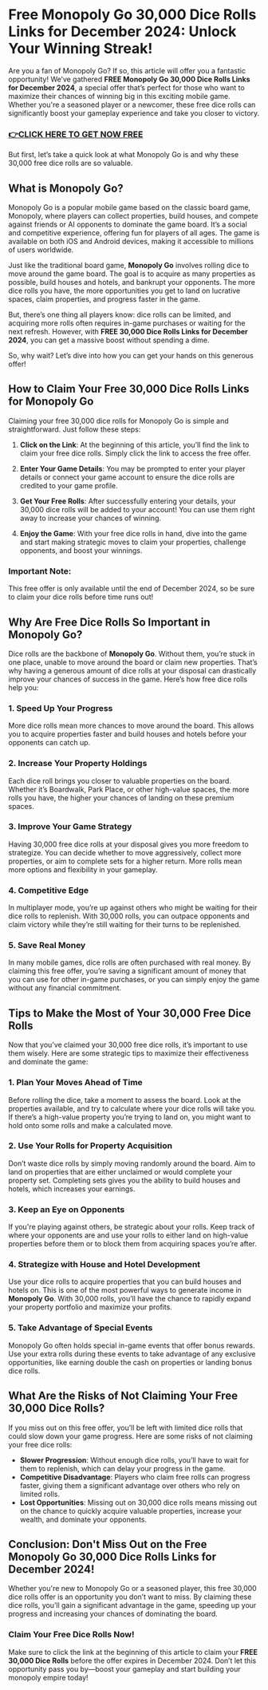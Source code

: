 # Free Monopoly Go 30,000 Dice Rolls Links for December 2024: Unlock Your Winning Streak!

Are you a fan of Monopoly Go? If so, this article will offer you a fantastic opportunity! We’ve gathered **FREE Monopoly Go 30,000 Dice Rolls Links for December 2024**, a special offer that’s perfect for those who want to maximize their chances of winning big in this exciting mobile game. Whether you're a seasoned player or a newcomer, these free dice rolls can significantly boost your gameplay experience and take you closer to victory.

### [👉CLICK HERE TO GET NOW FREE](https://freeforyou.xyz/monopoly/go/)

But first, let’s take a quick look at what Monopoly Go is and why these 30,000 free dice rolls are so valuable.

## What is Monopoly Go?

Monopoly Go is a popular mobile game based on the classic board game, Monopoly, where players can collect properties, build houses, and compete against friends or AI opponents to dominate the game board. It’s a social and competitive experience, offering fun for players of all ages. The game is available on both iOS and Android devices, making it accessible to millions of users worldwide.

Just like the traditional board game, **Monopoly Go** involves rolling dice to move around the game board. The goal is to acquire as many properties as possible, build houses and hotels, and bankrupt your opponents. The more dice rolls you have, the more opportunities you get to land on lucrative spaces, claim properties, and progress faster in the game.

But, there’s one thing all players know: dice rolls can be limited, and acquiring more rolls often requires in-game purchases or waiting for the next refresh. However, with **FREE 30,000 Dice Rolls Links for December 2024**, you can get a massive boost without spending a dime. 

So, why wait? Let’s dive into how you can get your hands on this generous offer!

## How to Claim Your Free 30,000 Dice Rolls Links for Monopoly Go

Claiming your free 30,000 dice rolls for Monopoly Go is simple and straightforward. Just follow these steps:

1. **Click on the Link**: At the beginning of this article, you’ll find the link to claim your free dice rolls. Simply click the link to access the free offer.
   
2. **Enter Your Game Details**: You may be prompted to enter your player details or connect your game account to ensure the dice rolls are credited to your game profile.

3. **Get Your Free Rolls**: After successfully entering your details, your 30,000 dice rolls will be added to your account! You can use them right away to increase your chances of winning.

4. **Enjoy the Game**: With your free dice rolls in hand, dive into the game and start making strategic moves to claim your properties, challenge opponents, and boost your winnings.

### Important Note:
This free offer is only available until the end of December 2024, so be sure to claim your dice rolls before time runs out!

## Why Are Free Dice Rolls So Important in Monopoly Go?

Dice rolls are the backbone of **Monopoly Go**. Without them, you’re stuck in one place, unable to move around the board or claim new properties. That’s why having a generous amount of dice rolls at your disposal can drastically improve your chances of success in the game. Here’s how free dice rolls help you:

### 1. **Speed Up Your Progress**
More dice rolls mean more chances to move around the board. This allows you to acquire properties faster and build houses and hotels before your opponents can catch up.

### 2. **Increase Your Property Holdings**
Each dice roll brings you closer to valuable properties on the board. Whether it’s Boardwalk, Park Place, or other high-value spaces, the more rolls you have, the higher your chances of landing on these premium spaces.

### 3. **Improve Your Game Strategy**
Having 30,000 free dice rolls at your disposal gives you more freedom to strategize. You can decide whether to move aggressively, collect more properties, or aim to complete sets for a higher return. More rolls mean more options and flexibility in your gameplay.

### 4. **Competitive Edge**
In multiplayer mode, you’re up against others who might be waiting for their dice rolls to replenish. With 30,000 rolls, you can outpace opponents and claim victory while they’re still waiting for their turns to be replenished.

### 5. **Save Real Money**
In many mobile games, dice rolls are often purchased with real money. By claiming this free offer, you’re saving a significant amount of money that you can use for other in-game purchases, or you can simply enjoy the game without any financial commitment.

## Tips to Make the Most of Your 30,000 Free Dice Rolls

Now that you’ve claimed your 30,000 free dice rolls, it’s important to use them wisely. Here are some strategic tips to maximize their effectiveness and dominate the game:

### 1. **Plan Your Moves Ahead of Time**
Before rolling the dice, take a moment to assess the board. Look at the properties available, and try to calculate where your dice rolls will take you. If there’s a high-value property you’re trying to land on, you might want to hold onto some rolls and make a calculated move.

### 2. **Use Your Rolls for Property Acquisition**
Don’t waste dice rolls by simply moving randomly around the board. Aim to land on properties that are either unclaimed or would complete your property set. Completing sets gives you the ability to build houses and hotels, which increases your earnings.

### 3. **Keep an Eye on Opponents**
If you're playing against others, be strategic about your rolls. Keep track of where your opponents are and use your rolls to either land on high-value properties before them or to block them from acquiring spaces you’re after.

### 4. **Strategize with House and Hotel Development**
Use your dice rolls to acquire properties that you can build houses and hotels on. This is one of the most powerful ways to generate income in **Monopoly Go**. With 30,000 rolls, you’ll have the chance to rapidly expand your property portfolio and maximize your profits.

### 5. **Take Advantage of Special Events**
Monopoly Go often holds special in-game events that offer bonus rewards. Use your extra rolls during these events to take advantage of any exclusive opportunities, like earning double the cash on properties or landing bonus dice rolls.

## What Are the Risks of Not Claiming Your Free 30,000 Dice Rolls?

If you miss out on this free offer, you’ll be left with limited dice rolls that could slow down your game progress. Here are some risks of not claiming your free dice rolls:

- **Slower Progression**: Without enough dice rolls, you’ll have to wait for them to replenish, which can delay your progress in the game.
- **Competitive Disadvantage**: Players who claim free rolls can progress faster, giving them a significant advantage over others who rely on limited rolls.
- **Lost Opportunities**: Missing out on 30,000 dice rolls means missing out on the chance to quickly acquire valuable properties, increase your wealth, and dominate your opponents.

## Conclusion: Don't Miss Out on the Free Monopoly Go 30,000 Dice Rolls Links for December 2024!

Whether you're new to Monopoly Go or a seasoned player, this free 30,000 dice rolls offer is an opportunity you don’t want to miss. By claiming these dice rolls, you’ll gain a significant advantage in the game, speeding up your progress and increasing your chances of dominating the board.

### Claim Your Free Dice Rolls Now!
Make sure to click the link at the beginning of this article to claim your **FREE 30,000 Dice Rolls** before the offer expires in December 2024. Don’t let this opportunity pass you by—boost your gameplay and start building your monopoly empire today!
